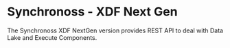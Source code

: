 # Synchronoss - XDF Next Gen 

The Synchronoss XDF NextGen version provides  REST API to deal with Data Lake and Execute Components.


